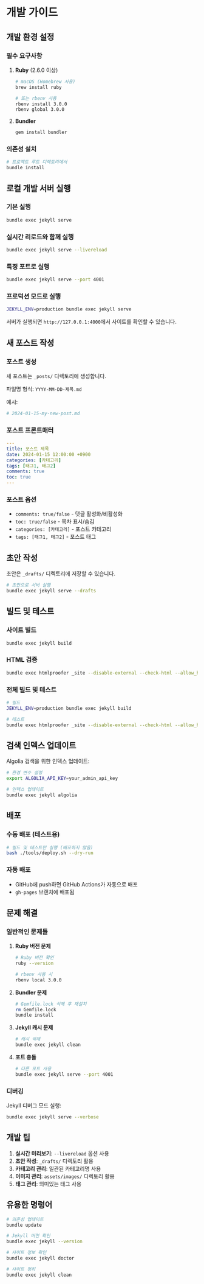 # 개발 가이드

## 개발 환경 설정

### 필수 요구사항

1. **Ruby** (2.6.0 이상)
   ```bash
   # macOS (Homebrew 사용)
   brew install ruby
   
   # 또는 rbenv 사용
   rbenv install 3.0.0
   rbenv global 3.0.0
   ```

2. **Bundler**
   ```bash
   gem install bundler
   ```

### 의존성 설치

```bash
# 프로젝트 루트 디렉토리에서
bundle install
```

## 로컬 개발 서버 실행

### 기본 실행
```bash
bundle exec jekyll serve
```

### 실시간 리로드와 함께 실행
```bash
bundle exec jekyll serve --livereload
```

### 특정 포트로 실행
```bash
bundle exec jekyll serve --port 4001
```

### 프로덕션 모드로 실행
```bash
JEKYLL_ENV=production bundle exec jekyll serve
```

서버가 실행되면 `http://127.0.0.1:4000`에서 사이트를 확인할 수 있습니다.

## 새 포스트 작성

### 포스트 생성
새 포스트는 `_posts/` 디렉토리에 생성합니다.

파일명 형식: `YYYY-MM-DD-제목.md`

예시:
```bash
# 2024-01-15-my-new-post.md
```

### 포스트 프론트매터
```yaml
---
title: 포스트 제목
date: 2024-01-15 12:00:00 +0900
categories: [카테고리]
tags: [태그1, 태그2]
comments: true
toc: true
---
```

### 포스트 옵션
- `comments: true/false` - 댓글 활성화/비활성화
- `toc: true/false` - 목차 표시/숨김
- `categories: [카테고리]` - 포스트 카테고리
- `tags: [태그1, 태그2]` - 포스트 태그

## 초안 작성

초안은 `_drafts/` 디렉토리에 저장할 수 있습니다.

```bash
# 초안으로 서버 실행
bundle exec jekyll serve --drafts
```

## 빌드 및 테스트

### 사이트 빌드
```bash
bundle exec jekyll build
```

### HTML 검증
```bash
bundle exec htmlproofer _site --disable-external --check-html --allow_hash_href
```

### 전체 빌드 및 테스트
```bash
# 빌드
JEKYLL_ENV=production bundle exec jekyll build

# 테스트
bundle exec htmlproofer _site --disable-external --check-html --allow_hash_href
```

## 검색 인덱스 업데이트

Algolia 검색을 위한 인덱스 업데이트:

```bash
# 환경 변수 설정
export ALGOLIA_API_KEY=your_admin_api_key

# 인덱스 업데이트
bundle exec jekyll algolia
```

## 배포

### 수동 배포 (테스트용)
```bash
# 빌드 및 테스트만 실행 (배포하지 않음)
bash ./tools/deploy.sh --dry-run
```

### 자동 배포
- GitHub에 push하면 GitHub Actions가 자동으로 배포
- `gh-pages` 브랜치에 배포됨

## 문제 해결

### 일반적인 문제들

1. **Ruby 버전 문제**
   ```bash
   # Ruby 버전 확인
   ruby --version
   
   # rbenv 사용 시
   rbenv local 3.0.0
   ```

2. **Bundler 문제**
   ```bash
   # Gemfile.lock 삭제 후 재설치
   rm Gemfile.lock
   bundle install
   ```

3. **Jekyll 캐시 문제**
   ```bash
   # 캐시 삭제
   bundle exec jekyll clean
   ```

4. **포트 충돌**
   ```bash
   # 다른 포트 사용
   bundle exec jekyll serve --port 4001
   ```

### 디버깅

Jekyll 디버그 모드 실행:
```bash
bundle exec jekyll serve --verbose
```

## 개발 팁

1. **실시간 미리보기**: `--livereload` 옵션 사용
2. **초안 작성**: `_drafts/` 디렉토리 활용
3. **카테고리 관리**: 일관된 카테고리명 사용
4. **이미지 관리**: `assets/images/` 디렉토리 활용
5. **태그 관리**: 의미있는 태그 사용

## 유용한 명령어

```bash
# 의존성 업데이트
bundle update

# Jekyll 버전 확인
bundle exec jekyll --version

# 사이트 정보 확인
bundle exec jekyll doctor

# 사이트 정리
bundle exec jekyll clean
``` 